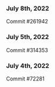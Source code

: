 ### July 8th, 2022

Commit #261942

### July 5th, 2022

Commit #314353


### July 4th, 2022

Commit #72281
